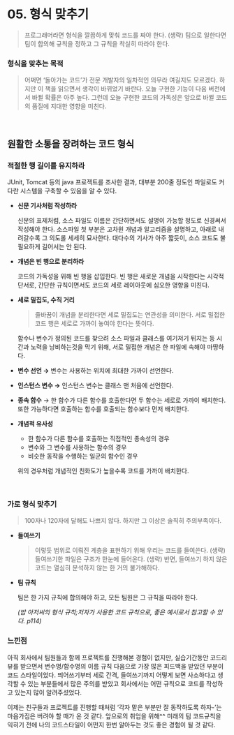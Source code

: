 # 05. 형식 맞추기

> 프로그래머라면 형식을 깔끔하게 맞춰 코드를 짜야 한다. (생략) 팀으로 일한다면 팀이 합의해 규칙을 정하고 그 규칙을 착실히 따라야 한다.
> 

### 형식을 맞추는 목적

> 어쩌면 ‘돌아가는 코드’가 전문 개발자의 일차적인 의무라 여길지도 모르겠다. 하지만 이 책을 읽으면서 생각이 바뀌었기 바란다. 오늘 구현한 기능이 다음 버전에서 바뀔 확률은 아주 높다. 그런데 오늘 구현한 코드의 가독성은 앞으로 바뀔 코드의 품질에 지대한 영향을 미친다.


<br/>


## 원활한 소통을 장려하는 코드 형식

### **적절한 행 길이를 유지하라**

JUnit, Tomcat 등의 java 프로젝트를 조사한 결과, 대부분 200줄 정도인 파일로도 커다란 시스템을 구축할 수 있음을 알 수 있다. 

- **신문 기사처럼 작성하라**
    
    신문의 표제처럼, 소스 파일도 이름은 간단하면서도 설명이 가능할 정도로 신경써서 작성해야 한다. 소스파일 첫 부분은 고차원 개념과 알고리즘을 설명하고, 아래로 내려갈수록 그 의도롤 세세히 묘사한다. 대다수의 기사가 아주 짧듯이, 소스 코드도 불필요하게 길어서는 안 된다.
    
- **개념은 빈 행으로 분리하라**
    
    코드의 가독성을 위해 빈 행을 삽입한다. 빈 행은 새로운 개념을 시작한다는 시각적 단서로, 간단한 규칙이면서도 코드의 세로 레이아웃에 심오한 영향을 미친다.
    
- **세로 밀집도, 수직 거리**
    
    > 줄바꿈이 개념을 분리한다면 세로 밀집도는 연관성을 의미한다. 서로 밀접한 코드 행은 세로로 가까이 놓여야 한다는 뜻이다.
    > 
    
    함수나 변수가 정의된 코드를 찾으려 소스 파일과 클래스를 여기저기 뒤지는 등 시간과 노력을 낭비하는것을 막기 위해, 서로 밀접한 개념은 한 파일에 속해야 마땅하다.
    
- **변수 선언 →** 변수는 사용하는 위치에 최대한 가까이 선언한다.
- **인스턴스 변수 →** 인스턴스 변수는 클래스 맨 처음에 선언한다.
- **종속 함수** → 한 함수가 다른 함수를 호출한다면 두 함수는 세로로 가까이 배치한다. 또한 가능하다면 호출하는 함수를 호출되는 함수보다 먼저 배치한다.
- **개념적 유사성**
    - 한 함수가 다른 함수를 호출하는 직접적인 종속성의 경우
    - 변수와 그 변수를 사용하는 함수의 경우
    - 비슷한 동작을 수행하는 일군의 함수인 경우
    
    위의 경우처럼 개념적인 친화도가 높을수록 코드를 가까이 배치한다.
    
<br/>


### 가로 형식 맞추기

> 100자나 120자에 달해도 나쁘지 않다. 하지만 그 이상은 솔직히 주의부족이다.
> 
- **들여쓰기**
    
    > 이렇듯 범위로 이뤄진 계층을 표현하기 위해 우리는 코드를 들여쓴다. (생략) 들여쓰기한 파일은 구조가 한눈에 들어온다. (생략) 반면, 들여쓰기 하지 않은 코드는 열심히 분석하지 않는 한 거의 불가해하다.
    > 

- **팀 규칙**
    
    팀은 한 가지 규칙에 합의해야 하고, 모든 팀원은 그 규칙을 따라야 한다.
    
    *(밥 아저씨의 형식 규칙;저자가 사용한 코드 규칙으로, 좋은 예시로서 참고할 수 있다. p114)*
    

### 느낀점

아직 회사에서 팀원들과 함께 프로젝트를 진행해본 경험이 없지만, 실습기간동안 코드리뷰를 받으면서 변수명/함수명의 이름 규칙 다음으로 가장 많은 피드백을 받았던 부분이 코드 스타일이었다. 띄어쓰기부터 세로 간격, 들여쓰기까지 어떻게 보면 사소하다고 생각할 수 있는 부분들에서 많은 주의를 받았고 회사에서는 어떤 규칙으로 코드를 작성하고 있는지 많이 알려주셨었다.  

 이제는 친구들과 프로젝트를 진행할 때처럼 ‘각자 맡은 부분만 잘 동작하도록 하자-’는 마음가짐은 버려야 할 때가 온 것 같다. 앞으로의 취업을 위해^^ 미래의 팀 코드규칙을 익히기 전에 나의 코드스타일이 어떤지 한번 알아두는 것도 좋은 경험이 될 것 같다.
